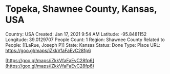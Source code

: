 # Topeka, Shawnee County, Kansas, USA

Country: USA
Created: Jan 17, 2021 9:54 AM
Latitude: -95.8481152
Longitude: 39.0129707
People Count: 1
Region: Shawnee County
Related to People: [[LaRue, Joseph P]]
State: Kansas
Status: Done
Type: Place
URL: https://goo.gl/maps/iZkkVfaFaEvC28fp6

[https://goo.gl/maps/iZkkVfaFaEvC28fp6](https://goo.gl/maps/iZkkVfaFaEvC28fp6)
